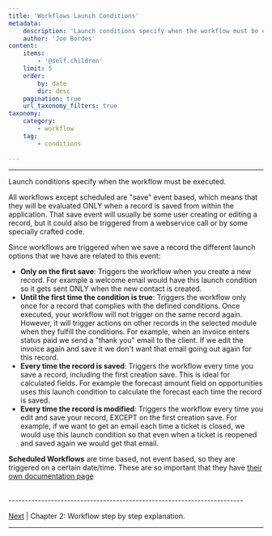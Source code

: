 ```yaml
---
title: 'Workflows Launch Conditions'
metadata:
    description: 'Launch conditions specify when the workflow must be executed.'
    author: 'Joe Bordes'
content:
    items:
        - '@self.children'
    limit: 5
    order:
        by: date
        dir: desc
    pagination: true
    url_taxonomy_filters: true
taxonomy:
    category:
        - workflow
    tag:
        - conditions
        
---
```

---

Launch conditions specify when the workflow must be executed.

All workflows except scheduled are "save" event based, which means that they will be evaluated ONLY when a record is saved from within the application. That save event will usually be some user creating or editing a record, but it could also be triggered from a webservice call or by some specially crafted code.

Since workflows are triggered when we save a record the different launch options that we have are related to this event:

-   **Only on the first save**: Triggers the workflow when you create a
    new record. For example a welcome email would have this launch
    condition so it gets sent ONLY when the new contact is created.
-   **Until the first time the condition is true**: Triggers the
    workflow only once for a record that complies with the defined
    conditions. Once executed, your workflow will not trigger on the
    same record again. However, it will trigger actions on other records
    in the selected module when they fulfill the conditions. For
    example, when an invoice enters status paid we send a "thank you"
    email to the client. If we edit the invoice again and save it we
    don't want that email going out again for this record.
-   **Every time the record is saved**: Triggers the workflow every time
    you save a record, including the first creation save. This is ideal
    for calculated fields. For example the forecast amount field on
    opportunities uses this launch condition to calculate the forecast
    each time the record is saved.
-   **Every time the record is modified**: Triggers the workflow every
    time you edit and save your record, EXCEPT on the first creation
    save. For example, if we want to get an email each time a ticket is
    closed, we would use this launch condition so that even when a
    ticket is reopened and saved again we would get that email.

**Scheduled Workflows** are time based, not event based, so they are
triggered on a certain date/time. These are so important that they have
[their own documentation page](http://localhost/coreBOSDocumentation/configuration-tools/workflow/scheduled_workflows)


<br>
------------------------------------------------------------------------

[Next](http://localhost/coreBOSDocumentation/configuration-tools/workflow/workflow_stepbystep) | Chapter 2: Workflow step by step explanation.

------------------------------------------------------------------------